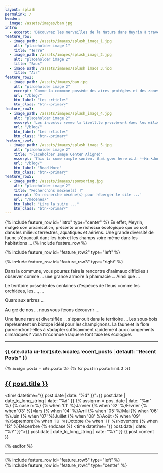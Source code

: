 ```yaml
---
layout: splash
permalink: /
header:
  image: /assets/images/ban.jpg
intro: 
  - excerpt: 'Découvrez les merveilles de la Nature dans Meyrin à travers sa faune et sa flore.'
feature_row:
  - image_path: /assets/images/splash_image_1.jpg
    alt: "placeholder image 1"
    title: "Terre"
  - image_path: /assets/images/splash_image_2.jpg
    alt: "placeholder image 2"
    title: "Eaux"
  - image_path: /assets/images/splash_image_3.jpg
    title: "Air"
feature_row2:
  - image_path: /assets/images/ban.jpg
    alt: "placeholder image 2"
    excerpt: 'Comme la commune possède des aires protégées et des zones humides, les animaux y vivent paisiblement, en sécurité et tout en liberté dans leur milieu naturel malgré la proximité des humains.'
    url: "/blog/"
    btn_label: "Les articles"
    btn_class: "btn--primary"
feature_row3:
  - image_path: /assets/images/splash_image_4.jpg
    alt: "placeholder image 2"
    excerpt: 'Les insectes comme la libellule prospèrent dans les milieux aquatiques.'
    url: "/blog/"
    btn_label: "Les articles"
    btn_class: "btn--primary"    
feature_row4:
  - image_path: /assets/images/splash_image_5.jpg
    alt: "placeholder image 2"
    title: "Placeholder Image Center Aligned"
    excerpt: 'This is some sample content that goes here with **Markdown** formatting. Centered with `type="center"`'
    url: "/blog/"
    btn_label: "Read More"
    btn_class: "btn--primary"
feature_row5:
  - image_path: /assets/images/sponsoring.jpg
    alt: "placeholder image 2"
    title: "Recherchons mécène(s) !"
    excerpt: 'On recherche mécène(s) pour héberger le site ...'
    url: "/mecenes/"
    btn_label: "Lire la suite ..."
    btn_class: "btn--primary"    
---
```

{% include feature_row id="intro" type="center" %}
En effet, Meyrin, malgré son urbanisation, présente une richesse écologique que ce soit dans les milieux terrestres, aquatiques et aériens. Une grande diversité de faune s'épanouit dans les bois et les champs voire même dans les habitations ...
{% include feature_row %}

{% include feature_row id="feature_row2" type="left" %}

{% include feature_row id="feature_row3" type="right" %}

Dans la commune, vous pourrez faire la rencontre d'animaux difficiles à observer comme ...
une grande armoire à pharmacie ...
Ainsi que ...


Le territoire possède des centaines d'espèces de fleurs comme les orchidées, les ..., ...

Quant aux arbres ...


Au gré de nos ... nous vous ferons découvrir ...

Une faune rare et diversifiée ... s'épanouit dans le territoire ...
Les sous-bois représentent un biotope idéal pour les champignons.
La faune et la flore parviendront-elles à s’adapter suffisamment rapidement aux changements climatiques ? Voilà l’inconnue à laquelle font face les écologues

------
<h3 class="archive__subtitle">{{ site.data.ui-text[site.locale].recent_posts | default: "Recent Posts" }}</h3>

{% assign posts = site.posts %}
{% for post in posts limit:3 %}
<article>
<h2>
      <a href="{{ post.url | relative_url  }}">{{ post.title }}</a>
</h2>

<time datetime="{{ post.date | date: "%d" }}">{{ post.date | date_to_long_string | date: "%d" }}</time>
{% assign m = post.date | date: "%m" %}
    {% case m %}
      {% when '01' %}Janvier
      {% when '02' %}Février
      {% when '03' %}Mars
      {% when '04' %}Avril
      {% when '05' %}Mai
      {% when '06' %}Juin
      {% when '07' %}Juillet
      {% when '08' %}Août
      {% when '09' %}Septembre
      {% when '10' %}Octobre
      {% when '11' %}Novembre
      {% when '12' %}Décembre
    {% endcase %}
<time datetime="{{ post.date | date: "%Y" }}">{{ post.date | date_to_long_string | date: "%Y" }}</time>
{{ post.content }}
</article>
{% endfor %}

------
<div class="jpc_img">
{% include feature_row id="feature_row5" type="left" %}
</div>
{% include feature_row id="feature_row4" type="center" %}
